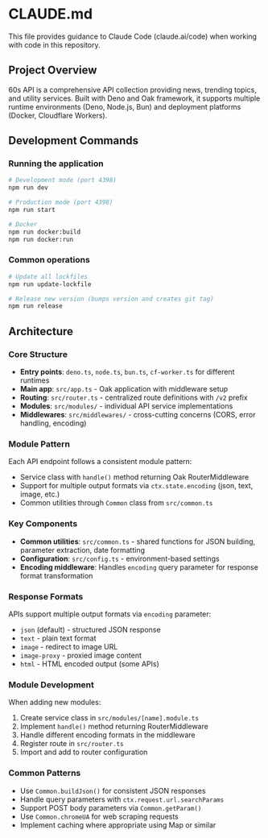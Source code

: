 # CLAUDE.md

This file provides guidance to Claude Code (claude.ai/code) when working with code in this repository.

## Project Overview

60s API is a comprehensive API collection providing news, trending topics, and utility services. Built with Deno and Oak framework, it supports multiple runtime environments (Deno, Node.js, Bun) and deployment platforms (Docker, Cloudflare Workers).

## Development Commands

### Running the application
```bash
# Development mode (port 4398)
npm run dev

# Production mode (port 4398) 
npm run start

# Docker
npm run docker:build
npm run docker:run
```

### Common operations
```bash
# Update all lockfiles
npm run update-lockfile

# Release new version (bumps version and creates git tag)
npm run release
```

## Architecture

### Core Structure
- **Entry points**: `deno.ts`, `node.ts`, `bun.ts`, `cf-worker.ts` for different runtimes
- **Main app**: `src/app.ts` - Oak application with middleware setup
- **Routing**: `src/router.ts` - centralized route definitions with `/v2` prefix
- **Modules**: `src/modules/` - individual API service implementations
- **Middlewares**: `src/middlewares/` - cross-cutting concerns (CORS, error handling, encoding)

### Module Pattern
Each API endpoint follows a consistent module pattern:
- Service class with `handle()` method returning Oak RouterMiddleware
- Support for multiple output formats via `ctx.state.encoding` (json, text, image, etc.)
- Common utilities through `Common` class from `src/common.ts`

### Key Components
- **Common utilities**: `src/common.ts` - shared functions for JSON building, parameter extraction, date formatting
- **Configuration**: `src/config.ts` - environment-based settings
- **Encoding middleware**: Handles `encoding` query parameter for response format transformation

### Response Formats
APIs support multiple output formats via `encoding` parameter:
- `json` (default) - structured JSON response
- `text` - plain text format
- `image` - redirect to image URL
- `image-proxy` - proxied image content
- `html` - HTML encoded output (some APIs)

### Module Development
When adding new modules:
1. Create service class in `src/modules/[name].module.ts`
2. Implement `handle()` method returning RouterMiddleware
3. Handle different encoding formats in the middleware
4. Register route in `src/router.ts`
5. Import and add to router configuration

### Common Patterns
- Use `Common.buildJson()` for consistent JSON responses
- Handle query parameters with `ctx.request.url.searchParams`
- Support POST body parameters via `Common.getParam()`
- Use `Common.chromeUA` for web scraping requests
- Implement caching where appropriate using Map or similar